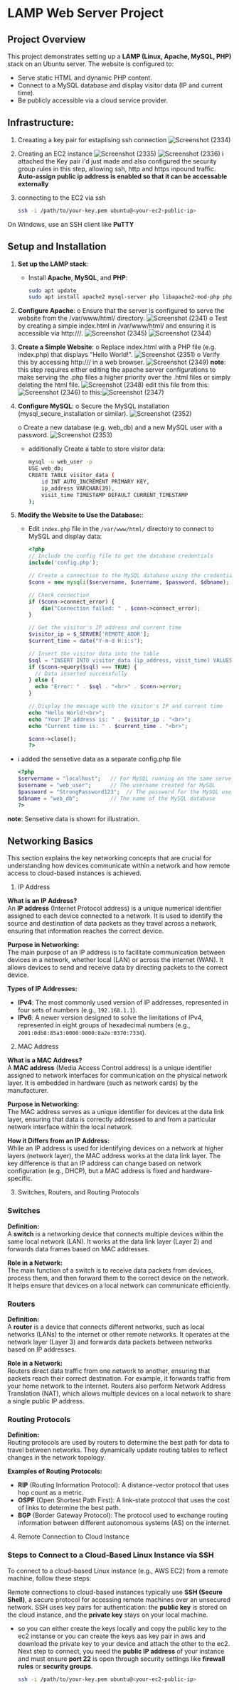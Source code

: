 # LAMP Web Server Project

## Project Overview

This project demonstrates setting up a **LAMP (Linux, Apache, MySQL, PHP)** stack on an Ubuntu server. The website is configured to:

- Serve static HTML and dynamic PHP content.
- Connect to a MySQL database and display visitor data (IP and current time).
- Be publicly accessible via a cloud service provider.

## Infrastructure:
1. Creaating a key pair for estaplising ssh connection
   ![Screenshot (2334)](https://github.com/user-attachments/assets/86fb9721-86ea-4304-8b5a-6b0306db6b15)
   
2. Creating an EC2 instance 
  ![Screenshot (2335)](https://github.com/user-attachments/assets/a74fea31-db83-4162-b07b-5bbb1c58ce7b)
  ![Screenshot (2336)](https://github.com/user-attachments/assets/299cb947-66c7-49aa-be5b-409754fa1cb9)
i attached the Key pair i'd just made and also configured the security group rules in this step, allowing ssh, http and https inpound traffic.
**Auto-assign public ip address is enabled so that it can be accessable externally**

4. connecting to the EC2 via ssh
   ```bash
   ssh -i /path/to/your-key.pem ubuntu@<your-ec2-public-ip>
   ```
On Windows, use an SSH client like **PuTTY**

## Setup and Installation

1. **Set up the LAMP stack**:

   - Install **Apache**, **MySQL**, and **PHP**:
   
     ```bash
     sudo apt update
     sudo apt install apache2 mysql-server php libapache2-mod-php php-mysql
     ```
2. **Configure Apache**:
   o Ensure that the server is configured to serve the website from the /var/www/html/ 
   directory. 
   ![Screenshot (2341)](https://github.com/user-attachments/assets/df8f7751-2f4b-415f-bd7a-03221f0dd9c7)
   o Test by creating a simple index.html in /var/www/html/ and ensuring it is accessible via 
   http://<server-ip>/.
   ![Screenshot (2345)](https://github.com/user-attachments/assets/dab5ec53-f280-4df5-872a-d12c0b471abf)
   ![Screenshot (2344)](https://github.com/user-attachments/assets/5bc85527-9591-49d2-b047-f8b7f7b09925)

3. **Create a Simple Website**:
   o Replace index.html with a PHP file (e.g. index.php) that displays "Hello World!".
   ![Screenshot (2351)](https://github.com/user-attachments/assets/40432bbe-b685-4131-a7ee-1d5ef6ad7872)
   o Verify this by accessing http://<server-ip>/ in a web browser.
   ![Screenshot (2349)](https://github.com/user-attachments/assets/e3957bae-7ec5-4b94-b938-f6d88d9c6b12)
**note**: this step requires either editing the apache server configurations to make serving the .php files a higher priority over the .html files or simply deleting the html file.
   ![Screenshot (2348)](https://github.com/user-attachments/assets/0bc2ec79-89b8-46f3-92a9-05073f48f9dc)
   edit this file from this:![Screenshot (2346)](https://github.com/user-attachments/assets/a604fff7-1c44-4d60-b837-6911724410d3)
   to this:![Screenshot (2347)](https://github.com/user-attachments/assets/65ff2b75-55d5-4f4c-ac89-818617334823)
4. **Configure MySQL**:
   o Secure the MySQL installation (mysql_secure_installation or similar).
   ![Screenshot (2352)](https://github.com/user-attachments/assets/62fa7fe4-42d1-4c09-8f84-cd50b0cbf917)

   o Create a new database (e.g. web_db) and a new MySQL user with a password.
   ![Screenshot (2353)](https://github.com/user-attachments/assets/67de940a-f61a-4dac-986f-d6efce2d431f)

   - additionally Create a table to store visitor data:

     ```bash
     mysql -u web_user -p
     USE web_db;
     CREATE TABLE visitor_data (
         id INT AUTO_INCREMENT PRIMARY KEY,
         ip_address VARCHAR(39),
         visit_time TIMESTAMP DEFAULT CURRENT_TIMESTAMP
     );
     ```

5. **Modify the Website to Use the Database:**:

   - Edit `index.php` file in the `/var/www/html/` directory to connect to MySQL and display data:
   
     ```php
     <?php
     // Include the config file to get the database credentials
     include('config.php');
     
     // Create a connection to the MySQL database using the credentials from config.php
     $conn = new mysqli($servername, $username, $password, $dbname);

     // Check connection
     if ($conn->connect_error) {
         die("Connection failed: " . $conn->connect_error);
     }

     // Get the visitor's IP address and current time
     $visitor_ip = $_SERVER['REMOTE_ADDR'];
     $current_time = date("Y-m-d H:i:s");

     // Insert the visitor data into the table
     $sql = "INSERT INTO visitor_data (ip_address, visit_time) VALUES ('$visitor_ip', '$current_time')";
     if ($conn->query($sql) === TRUE) {
       // Data inserted successfully
     } else {
       echo "Error: " . $sql . "<br>" . $conn->error;
     }

     // Display the message with the visitor's IP and current time
     echo "Hello World!<br>";
     echo "Your IP address is: " . $visitor_ip . "<br>";
     echo "Current time is: " . $current_time . "<br>";
     
     $conn->close();
     ?>
     ```
  - i added the sensetive data as a separate config.php file
    ```php
    <?php
    $servername = "localhost";   // For MySQL running on the same server
    $username = "web_user";      // The username created for MySQL
    $password = "StrongPassword123";  // The password for the MySQL user
    $dbname = "web_db";          // The name of the MySQL database
    ?>
    ```
**note**: Sensetive data is shown for illustration.


## Networking Basics

This section explains the key networking concepts that are crucial for understanding how devices communicate within a network and how remote access to cloud-based instances is achieved.

1. IP Address

**What is an IP Address?**  
An **IP address** (Internet Protocol address) is a unique numerical identifier assigned to each device connected to a network. It is used to identify the source and destination of data packets as they travel across a network, ensuring that information reaches the correct device.

**Purpose in Networking:**  
The main purpose of an IP address is to facilitate communication between devices in a network, whether local (LAN) or across the internet (WAN). It allows devices to send and receive data by directing packets to the correct device.

**Types of IP Addresses:**  
- **IPv4**: The most commonly used version of IP addresses, represented in four sets of numbers (e.g., `192.168.1.1`).
- **IPv6**: A newer version designed to solve the limitations of IPv4, represented in eight groups of hexadecimal numbers (e.g., `2001:0db8:85a3:0000:0000:8a2e:0370:7334`).

2. MAC Address

**What is a MAC Address?**  
A **MAC address** (Media Access Control address) is a unique identifier assigned to network interfaces for communication on the physical network layer. It is embedded in hardware (such as network cards) by the manufacturer.

**Purpose in Networking:**  
The MAC address serves as a unique identifier for devices at the data link layer, ensuring that data is correctly addressed to and from a particular network interface within the local network.

**How it Differs from an IP Address:**  
While an IP address is used for identifying devices on a network at higher layers (network layer), the MAC address works at the data link layer. The key difference is that an IP address can change based on network configuration (e.g., DHCP), but a MAC address is fixed and hardware-specific.

3. Switches, Routers, and Routing Protocols

### Switches

**Definition:**  
A **switch** is a networking device that connects multiple devices within the same local network (LAN). It works at the data link layer (Layer 2) and forwards data frames based on MAC addresses.

**Role in a Network:**  
The main function of a switch is to receive data packets from devices, process them, and then forward them to the correct device on the network. It helps ensure that devices on a local network can communicate efficiently.

### Routers

**Definition:**  
A **router** is a device that connects different networks, such as local networks (LANs) to the internet or other remote networks. It operates at the network layer (Layer 3) and forwards data packets between networks based on IP addresses.

**Role in a Network:**  
Routers direct data traffic from one network to another, ensuring that packets reach their correct destination. For example, it forwards traffic from your home network to the internet. Routers also perform Network Address Translation (NAT), which allows multiple devices on a local network to share a single public IP address.

### Routing Protocols

**Definition:**  
Routing protocols are used by routers to determine the best path for data to travel between networks. They dynamically update routing tables to reflect changes in the network topology.

**Examples of Routing Protocols:**
- **RIP** (Routing Information Protocol): A distance-vector protocol that uses hop count as a metric.
- **OSPF** (Open Shortest Path First): A link-state protocol that uses the cost of links to determine the best path.
- **BGP** (Border Gateway Protocol): The protocol used to exchange routing information between different autonomous systems (AS) on the internet.

4. Remote Connection to Cloud Instance

### Steps to Connect to a Cloud-Based Linux Instance via SSH

To connect to a cloud-based Linux instance (e.g., AWS EC2) from a remote machine, follow these steps:

Remote connections to cloud-based instances typically use **SSH (Secure Shell)**, a secure protocol for accessing remote machines over an unsecured network. SSH uses key pairs for authentication: the **public key** is stored on the cloud instance, and the **private key** stays on your local machine.
- so you can either create the keys locally and copy the public key to the ec2 instanse or you can create the keys aas key pair in aws and download the private key to your device and attach the other to the ec2.
Next step to connect, you need the **public IP address** of your instance and must ensure **port 22** is open through security settings like **firewall rules** or **security groups**.

   ```bash
   ssh -i /path/to/your-key.pem ubuntu@<your-ec2-public-ip>
   ```

